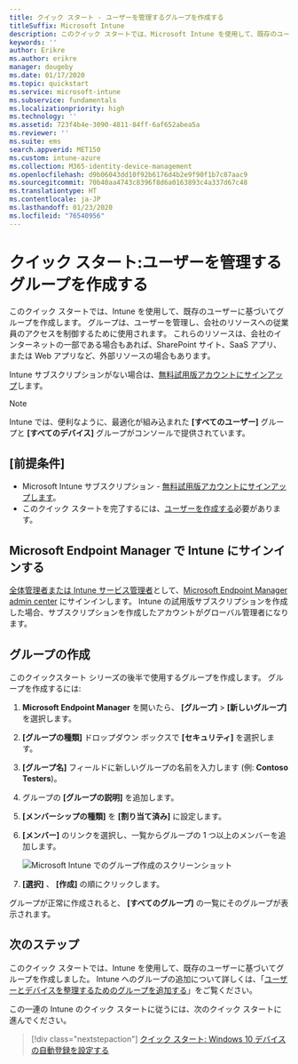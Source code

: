 ```yaml
---
title: クイック スタート - ユーザーを管理するグループを作成する
titleSuffix: Microsoft Intune
description: このクイック スタートでは、Microsoft Intune を使用して、既存のユーザーに基づいてグループを作成します。
keywords: ''
author: Erikre
ms.author: erikre
manager: dougeby
ms.date: 01/17/2020
ms.topic: quickstart
ms.service: microsoft-intune
ms.subservice: fundamentals
ms.localizationpriority: high
ms.technology: ''
ms.assetid: 723f4b4e-3090-4811-84ff-6af652abea5a
ms.reviewer: ''
ms.suite: ems
search.appverid: MET150
ms.custom: intune-azure
ms.collection: M365-identity-device-management
ms.openlocfilehash: d9b06043dd10f92b6176d4b2e9f90f1b7c87aac9
ms.sourcegitcommit: 70b40aa4743c8396f8d6a0163893c4a337d67c48
ms.translationtype: HT
ms.contentlocale: ja-JP
ms.lasthandoff: 01/23/2020
ms.locfileid: "76540956"
---
```

# <a name="quickstart-create-a-group-to-manage-users"></a>クイック スタート:ユーザーを管理するグループを作成する

このクイック スタートでは、Intune を使用して、既存のユーザーに基づいてグループを作成します。 グループは、ユーザーを管理し、会社のリソースへの従業員のアクセスを制御するために使用されます。 これらのリソースは、会社のインターネットの一部である場合もあれば、SharePoint サイト、SaaS アプリ、または Web アプリなど、外部リソースの場合もあります。

Intune サブスクリプションがない場合は、[無料試用版アカウントにサインアップ](free-trial-sign-up.md)します。

>[!NOTE]
>Intune では、便利なように、最適化が組み込まれた **[すべてのユーザー]** グループと **[すべてのデバイス]** グループがコンソールで提供されています。

## <a name="prerequisites"></a>[前提条件]

- Microsoft Intune サブスクリプション - [無料試用版アカウントにサインアップします](../fundamentals/free-trial-sign-up.md)。
- このクイック スタートを完了するには、[ユーザーを作成する](quickstart-create-user.md)必要があります。

## <a name="sign-in-to-intune-in-the-microsoft-endpoint-manager"></a>Microsoft Endpoint Manager で Intune にサインインする

[全体管理者または Intune サービス管理者](users-add.md#types-of-administrators)として、[Microsoft Endpoint Manager admin center](https://go.microsoft.com/fwlink/?linkid=2109431) にサインインします。 Intune の試用版サブスクリプションを作成した場合、サブスクリプションを作成したアカウントがグローバル管理者になります。

## <a name="create-a-group"></a>グループの作成

このクイックスタート シリーズの後半で使用するグループを作成します。 グループを作成するには:

1. **Microsoft Endpoint Manager** を開いたら、 **[グループ]**  >  **[新しいグループ]** を選択します。
2. **[グループの種類]** ドロップダウン ボックスで **[セキュリティ]** を選択します。
3. **[グループ名]** フィールドに新しいグループの名前を入力します (例: **Contoso Testers**)。
4. グループの **[グループの説明]** を追加します。
5. **[メンバーシップの種類]** を **[割り当て済み]** に設定します。 
6. **[メンバー]** のリンクを選択し、一覧からグループの 1 つ以上のメンバーを追加します。

    ![Microsoft Intune でのグループ作成のスクリーンショット](./media/quickstart-create-group/quickstart-use-groups-01.png)

7. **[選択]** 、 **[作成]** の順にクリックします。

グループが正常に作成されると、 **[すべてのグループ]** の一覧にそのグループが表示されます。 

## <a name="next-steps"></a>次のステップ

このクイック スタートでは、Intune を使用して、既存のユーザーに基づいてグループを作成しました。 Intune へのグループの追加について詳しくは、「[ユーザーとデバイスを整理するためのグループを追加する](../groups-add.md)」をご覧ください。

この一連の Intune のクイック スタートに従うには、次のクイック スタートに進んでください。

> [!div class="nextstepaction"]
> [クイック スタート: Windows 10 デバイスの自動登録を設定する](../enrollment/quickstart-setup-auto-enrollment.md)

